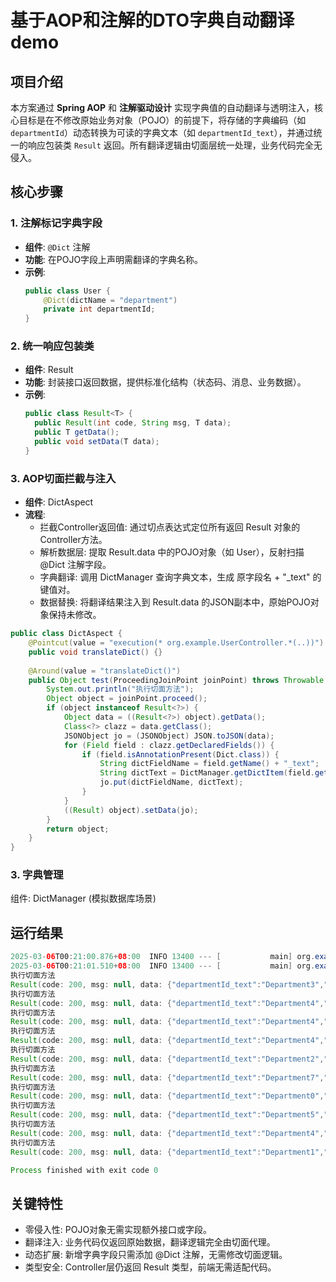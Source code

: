 # 基于AOP和注解的DTO字典自动翻译demo

## 项目介绍
本方案通过 **Spring AOP** 和 **注解驱动设计** 实现字典值的自动翻译与透明注入，核心目标是在不修改原始业务对象（POJO）的前提下，将存储的字典编码（如 `departmentId`）动态转换为可读的字典文本（如 `departmentId_text`），并通过统一的响应包装类 `Result` 返回。所有翻译逻辑由切面层统一处理，业务代码完全无侵入。

## 核心步骤

### 1. 注解标记字典字段
- **组件**: `@Dict` 注解
- **功能**: 在POJO字段上声明需翻译的字典名称。
- **示例**:
  ```java
  public class User {  
      @Dict(dictName = "department")  
      private int departmentId;  
  }
  ```
### 2. 统一响应包装类
- **组件**: Result<T>
- **功能**: 封装接口返回数据，提供标准化结构（状态码、消息、业务数据）。
- **示例**:
  ```java
  public class Result<T> {  
    public Result(int code, String msg, T data);  
    public T getData();  
    public void setData(T data);  
  }
  ```
### 3. AOP切面拦截与注入
- **组件**: DictAspect
- **流程**:
  - 拦截Controller返回值:
  通过切点表达式定位所有返回 Result 对象的Controller方法。
  - 解析数据层:
  提取 Result.data 中的POJO对象（如 User），反射扫描 @Dict 注解字段。
  - 字典翻译:
  调用 DictManager 查询字典文本，生成 原字段名 + "_text" 的键值对。
  - 数据替换:
  将翻译结果注入到 Result.data 的JSON副本中，原始POJO对象保持未修改。

```java
public class DictAspect {
    @Pointcut(value = "execution(* org.example.UserController.*(..))")
    public void translateDict() {}
    
    @Around(value = "translateDict()")
    public Object test(ProceedingJoinPoint joinPoint) throws Throwable {
        System.out.println("执行切面方法");
        Object object = joinPoint.proceed();
        if (object instanceof Result<?>) {
            Object data = ((Result<?>) object).getData();
            Class<?> clazz = data.getClass();
            JSONObject jo = (JSONObject) JSON.toJSON(data);
            for (Field field : clazz.getDeclaredFields()) {
                if (field.isAnnotationPresent(Dict.class)) {
                    String dictFieldName = field.getName() + "_text";
                    String dictText = DictManager.getDictItem(field.getDeclaredAnnotation(Dict.class).dictName(), field.getInt(data));
                    jo.put(dictFieldName, dictText);
                }
            }
            ((Result) object).setData(jo);
        }
        return object;
    }
}
```

### 3. 字典管理
   组件: DictManager (模拟数据库场景)

## 运行结果

```java
2025-03-06T00:21:00.876+08:00  INFO 13400 --- [           main] org.example.Main                         : No active profile set, falling back to 1 default profile: "default"
2025-03-06T00:21:01.510+08:00  INFO 13400 --- [           main] org.example.Main                         : Started Main in 0.948 seconds (process running for 1.282)
执行切面方法
Result(code: 200, msg: null, data: {"departmentId_text":"Department3","departmentId":3,"name":"test","id":0})
执行切面方法
Result(code: 200, msg: null, data: {"departmentId_text":"Department4","departmentId":4,"name":"test","id":1})
执行切面方法
Result(code: 200, msg: null, data: {"departmentId_text":"Department4","departmentId":4,"name":"test","id":2})
执行切面方法
Result(code: 200, msg: null, data: {"departmentId_text":"Department4","departmentId":4,"name":"test","id":3})
执行切面方法
Result(code: 200, msg: null, data: {"departmentId_text":"Department2","departmentId":2,"name":"test","id":4})
执行切面方法
Result(code: 200, msg: null, data: {"departmentId_text":"Department7","departmentId":7,"name":"test","id":5})
执行切面方法
Result(code: 200, msg: null, data: {"departmentId_text":"Department0","departmentId":0,"name":"test","id":6})
执行切面方法
Result(code: 200, msg: null, data: {"departmentId_text":"Department5","departmentId":5,"name":"test","id":7})
执行切面方法
Result(code: 200, msg: null, data: {"departmentId_text":"Department4","departmentId":4,"name":"test","id":8})
执行切面方法
Result(code: 200, msg: null, data: {"departmentId_text":"Department1","departmentId":1,"name":"test","id":9})

Process finished with exit code 0
```

## 关键特性
- 零侵入性: POJO对象无需实现额外接口或字段。
- 翻译注入: 业务代码仅返回原始数据，翻译逻辑完全由切面代理。
- 动态扩展: 新增字典字段只需添加 @Dict 注解，无需修改切面逻辑。
- 类型安全: Controller层仍返回 Result<User> 类型，前端无需适配代码。
